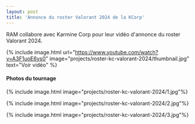 ```yaml
---
layout: post
title: 'Annonce du roster Valorant 2024 de la KCorp'
---
```

RAM collabore avec Karmine Corp pour leur vidéo d'annonce du roster Valorant 2024.

{% include image.html url="https://www.youtube.com/watch?v=A3F1uoE6ys0" image="projects/roster-kc-valorant-2024/thumbnail.jpg" text="Voir vidéo" %}

#### Photos du tournage

{% include image.html image="projects/roster-kc-valorant-2024/1.jpg"%}

{% include image.html image="projects/roster-kc-valorant-2024/2.jpg"%}

{% include image.html image="projects/roster-kc-valorant-2024/3.jpg"%}
